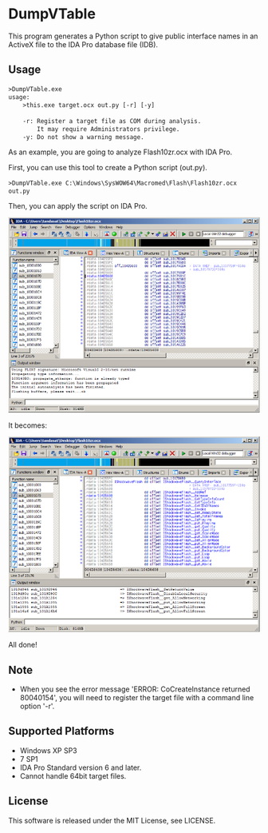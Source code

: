 DumpVTable
==========

This program generates a Python script to give public interface names in an ActiveX file to the IDA Pro database file (IDB).

Usage
-----------------
    >DumpVTable.exe
    usage:
        >this.exe target.ocx out.py [-r] [-y]

        -r: Register a target file as COM during analysis.
            It may require Administrators privilege.
        -y: Do not show a warning message.

As an example, you are going to analyze Flash10zr.ocx with IDA Pro. 

First, you can use this tool to create a Python script (out.py).

    >DumpVTable.exe C:\Windows\SysWOW64\Macromed\Flash\Flash10zr.ocx out.py

Then, you can apply the script on IDA Pro.

![Before](/img/before.png)

It becomes:

![After](/img/after.png)

All done!


Note
-----------------
- When you see the error message 'ERROR: CoCreateInstance returned 80040154', you will need to register the target file with a command line option '-r'.


Supported Platforms
-----------------
- Windows XP SP3 
- 7 SP1
- IDA Pro Standard version 6 and later.
- Cannot handle 64bit target files.

License
-----------------
This software is released under the MIT License, see LICENSE.
